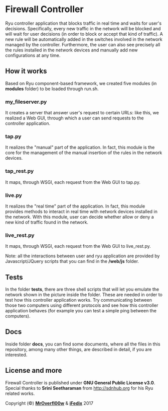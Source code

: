# Firewall Controller

Ryu controller application that blocks traffic in real time and waits for user's decisions. Specifically, every new traffic in the network will be blocked and will wait for user decisions (in order to block or accept that kind of traffic). A new rule will be automatically added in the switches involved in the network managed by the controller. Furthermore, the user can also see precisely all the rules installed in the network devices and manually add new configurations at any time.  

##  How it works
Based on Ryu component-based framework, we created five modules (in **modules** folder) to be loaded through run.sh.
### my_fileserver.py
It creates a server that answer user's request to certain URLs: like this, we realized a Web GUI, through which a user can send requests to the controller application.
### tap.py
It realizes the "manual" part of the application. In fact, this module is the core for the management of the manual insertion of the rules in the network devices.   
### tap_rest.py
It maps, through WSGI, each request from the Web GUI to tap.py.
### live.py
It realizes the "real time" part of the application. In fact, this module provides methods to interact in real time with network devices installed in the network. With this module, user can decide whether allow or deny a new kind of traffic found in the network. 
### live_rest.py
It maps, through WSGI, each request from the Web GUI to live_rest.py.

Note: all the interactions between user and ryu application are provided by Javascript/JQuery scripts that you can find in the **/web/js** folder.

## Tests

In the folder **tests**, there are three shell scripts that will let you emulate the network shown in the picture inside the folder. These are needed in order to test how this controller application works. Try communicating between those two computers using different protocols and see how this controller application behaves (for example you can test a simple ping between the computers).

## Docs

Inside folder **docs**, you can find some documents, where all the files in this repository, among many other things, are described in detail, if you are interested.

## License and more

Firewall Controller is published under **GNU General Public License v3.0**. Special thanks to **Srini Seetharaman** from http://sdnhub.org for his Ryu related works.

Copyright (©) [**MrOverfl00w**](https://github.com/MrOverflOOw) & [**iFedix**](https://github.com/iFedix) 2017
